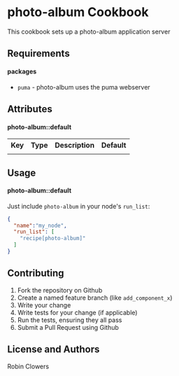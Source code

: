 photo-album Cookbook
====================
This cookbook sets up a photo-album application server

Requirements
------------
#### packages
- `puma` - photo-album uses the puma webserver

Attributes
----------

#### photo-album::default
<table>
  <tr>
    <th>Key</th>
    <th>Type</th>
    <th>Description</th>
    <th>Default</th>
  </tr>
  <tr>
    <td><tt></tt></td>
    <td></td>
    <td></td>
    <td><tt></tt></td>
  </tr>
</table>

Usage
-----
#### photo-album::default
Just include `photo-album` in your node's `run_list`:

```json
{
  "name":"my_node",
  "run_list": [
    "recipe[photo-album]"
  ]
}
```

Contributing
------------
1. Fork the repository on Github
2. Create a named feature branch (like `add_component_x`)
3. Write your change
4. Write tests for your change (if applicable)
5. Run the tests, ensuring they all pass
6. Submit a Pull Request using Github

License and Authors
-------------------
Robin Clowers
